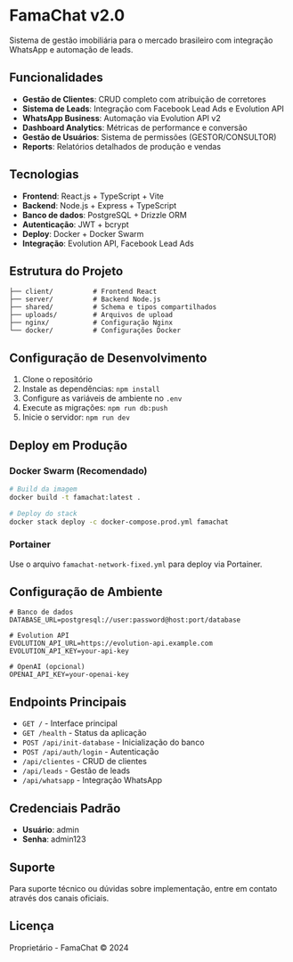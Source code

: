 # FamaChat v2.0

Sistema de gestão imobiliária para o mercado brasileiro com integração WhatsApp e automação de leads.

## Funcionalidades

- **Gestão de Clientes**: CRUD completo com atribuição de corretores
- **Sistema de Leads**: Integração com Facebook Lead Ads e Evolution API
- **WhatsApp Business**: Automação via Evolution API v2
- **Dashboard Analytics**: Métricas de performance e conversão
- **Gestão de Usuários**: Sistema de permissões (GESTOR/CONSULTOR)
- **Reports**: Relatórios detalhados de produção e vendas

## Tecnologias

- **Frontend**: React.js + TypeScript + Vite
- **Backend**: Node.js + Express + TypeScript
- **Banco de dados**: PostgreSQL + Drizzle ORM
- **Autenticação**: JWT + bcrypt
- **Deploy**: Docker + Docker Swarm
- **Integração**: Evolution API, Facebook Lead Ads

## Estrutura do Projeto

```
├── client/          # Frontend React
├── server/          # Backend Node.js
├── shared/          # Schema e tipos compartilhados
├── uploads/         # Arquivos de upload
├── nginx/           # Configuração Nginx
└── docker/          # Configurações Docker
```

## Configuração de Desenvolvimento

1. Clone o repositório
2. Instale as dependências: `npm install`
3. Configure as variáveis de ambiente no `.env`
4. Execute as migrações: `npm run db:push`
5. Inicie o servidor: `npm run dev`

## Deploy em Produção

### Docker Swarm (Recomendado)

```bash
# Build da imagem
docker build -t famachat:latest .

# Deploy do stack
docker stack deploy -c docker-compose.prod.yml famachat
```

### Portainer

Use o arquivo `famachat-network-fixed.yml` para deploy via Portainer.

## Configuração de Ambiente

```env
# Banco de dados
DATABASE_URL=postgresql://user:password@host:port/database

# Evolution API
EVOLUTION_API_URL=https://evolution-api.example.com
EVOLUTION_API_KEY=your-api-key

# OpenAI (opcional)
OPENAI_API_KEY=your-openai-key
```

## Endpoints Principais

- `GET /` - Interface principal
- `GET /health` - Status da aplicação
- `POST /api/init-database` - Inicialização do banco
- `POST /api/auth/login` - Autenticação
- `/api/clientes` - CRUD de clientes
- `/api/leads` - Gestão de leads
- `/api/whatsapp` - Integração WhatsApp

## Credenciais Padrão

- **Usuário**: admin
- **Senha**: admin123

## Suporte

Para suporte técnico ou dúvidas sobre implementação, entre em contato através dos canais oficiais.

## Licença

Proprietário - FamaChat © 2024